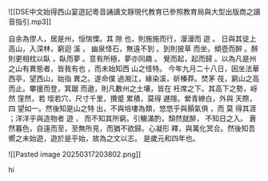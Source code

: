![[DSE中文始得西山宴遊記粵音誦讀文靜現代教育已參照教育局與大型出版商之讀音指引.mp3]]

自余為僇人，居是州，恒惴慄。其 隙 也，則施施而行，漫漫而 遊 。 日與其徒上高山，入深林，窮迴 溪 ， 幽泉怪石，無遠不到 。到則披草 而坐，傾壺而醉 。醉則更相枕以臥 ，臥而夢 。意有所極，夢亦同趣 。 覺而起，起而歸 。以為凡是州之山有異態者，皆我有也 ，而未始知西 山之怪特。 今年九月二十八日，因坐法華西亭，望西山，始指 異之。遂命僕 過湘江，緣染溪，斫榛莽。焚茅 茷，窮山之高而止。攀援而登，箕踞 而遨，則凡數州之土壤，皆在 衽席之下。其高下之勢，岈然 窪然，若 垤若穴，尺寸千里，攢蹙 累積，莫得 遯隱。縈青繚白，外與 天際，四 望如一。然後知是山之特 出，不與培塿為類，悠悠乎與顥氣俱 ，而 莫 得其涯 ；洋洋乎與造物者 遊 ， 而不知其所窮。引觴滿酌，頹然就醉， 不知日之入。 蒼然暮色，自遠而至，至無所見，而猶不欲歸。心凝形 釋，與萬化冥合。然後知吾嚮之未始遊，遊於是乎始，故為之文以志。 是歲元和四年也。

![[Pasted image 20250317203802.png]]


hi